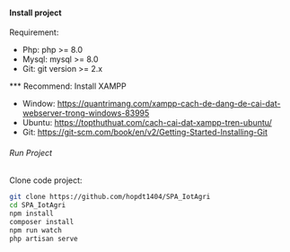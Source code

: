 
#### Install project 
Requirement:
- Php: php >= 8.0
- Mysql: mysql >= 8.0
- Git: git version >= 2.x

*** Recommend: 
Install XAMPP 
- Window: https://quantrimang.com/xampp-cach-de-dang-de-cai-dat-webserver-trong-windows-83995
- Ubuntu: https://topthuthuat.com/cach-cai-dat-xampp-tren-ubuntu/ 
- Git: https://git-scm.com/book/en/v2/Getting-Started-Installing-Git

###### Run Project
Clone code project:
```bash
git clone https://github.com/hopdt1404/SPA_IotAgri
cd SPA_IotAgri
npm install
composer install
npm run watch
php artisan serve
```
